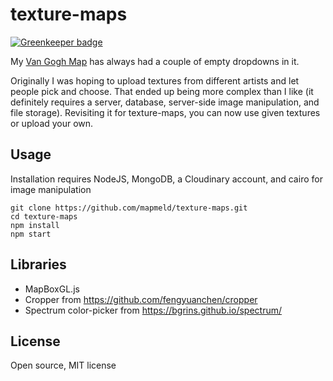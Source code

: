 # texture-maps

[![Greenkeeper badge](https://badges.greenkeeper.io/Georeactor/art.georeactor.com.svg)](https://greenkeeper.io/)

My [Van Gogh Map](http://mapmeld.github.io/van-gogh-map/#5.12/43.218/-71.686) has always had a couple of empty
dropdowns in it.

Originally I was hoping to upload textures from different artists and let people pick and choose. That ended up being
more complex than I like (it definitely requires a server, database, server-side image manipulation, and file storage). Revisiting it for texture-maps, you can now use given textures or upload your own.

## Usage

Installation requires NodeJS, MongoDB, a Cloudinary account, and cairo for image manipulation

```
git clone https://github.com/mapmeld/texture-maps.git
cd texture-maps
npm install
npm start
```

## Libraries

* MapBoxGL.js
* Cropper from https://github.com/fengyuanchen/cropper
* Spectrum color-picker from https://bgrins.github.io/spectrum/

## License

Open source, MIT license

